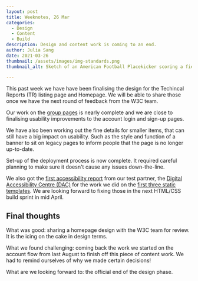 ```yaml
---
layout: post
title: Weeknotes, 26 Mar
categories:
  - Design
  - Content
  - Build
description: Design and content work is coming to an end.  
author: Julia Sang
date: 2021-03-26
thumbnail: /assets/images/img-standards.png
thumbnail_alt: Sketch of an American Football Placekicker scoring a field goal. The football shows the W3C logo. 'Standards' is written in the end zone.

---
```


This past week we have have been finalising the design for the Techincal Reports (TR) listing page and Homepage. We will be able to share those once we have the next round of feedback from the W3C team. 

Our work on the [group pages](/updates/group-page-recommendations/) is nearly complete and we are close to finalising usability improvements to the account login and sign-up pages. 

We have also been working out the fine details for smaller items, that can still have a big impact on usability. Such as the style and function of a banner to sit on legacy pages to inform people that the page is no longer up-to-date.

Set-up of the deployment process is now complete. It required careful planning to make sure it doesn't cause any issues down-the-line. 

We also got the [first accessibility report](/updates/accessibility-testing-round1/) from our test partner, the [Digital Accessibility Centre (DAC)](https://digitalaccessibilitycentre.org/) for the work we did on the [first three static templates](/updates/first3-templates/). We are looking forward to fixing those in the next HTML/CSS build sprint in mid April. 



## Final thoughts

What was good: sharing a homepage design with the W3C team for review. It is the icing on the cake in design terms. 

What we found challenging: coming back the work we started on the account flow from last August to finish off this piece of content work. We had to remind ourselves of why we made certain decisions!

What are we looking forward to: the official end of the design phase. 
 
